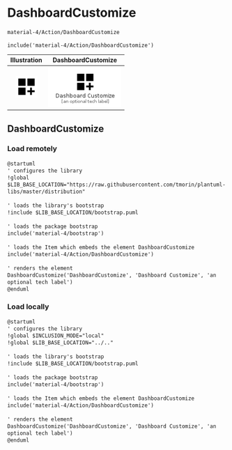 # DashboardCustomize


```text
material-4/Action/DashboardCustomize
```

```text
include('material-4/Action/DashboardCustomize')
```



| Illustration | DashboardCustomize |
| :---: | :---: |
| ![illustration for Illustration](../../material-4/Action/DashboardCustomize.png) | ![illustration for DashboardCustomize](../../material-4/Action/DashboardCustomize.Local.png) |




## DashboardCustomize

### Load remotely
```plantuml
@startuml
' configures the library
!global $LIB_BASE_LOCATION="https://raw.githubusercontent.com/tmorin/plantuml-libs/master/distribution"

' loads the library's bootstrap
!include $LIB_BASE_LOCATION/bootstrap.puml

' loads the package bootstrap
include('material-4/bootstrap')

' loads the Item which embeds the element DashboardCustomize
include('material-4/Action/DashboardCustomize')

' renders the element
DashboardCustomize('DashboardCustomize', 'Dashboard Customize', 'an optional tech label')
@enduml
```

### Load locally
```plantuml
@startuml
' configures the library
!global $INCLUSION_MODE="local"
!global $LIB_BASE_LOCATION="../.."

' loads the library's bootstrap
!include $LIB_BASE_LOCATION/bootstrap.puml

' loads the package bootstrap
include('material-4/bootstrap')

' loads the Item which embeds the element DashboardCustomize
include('material-4/Action/DashboardCustomize')

' renders the element
DashboardCustomize('DashboardCustomize', 'Dashboard Customize', 'an optional tech label')
@enduml
```

